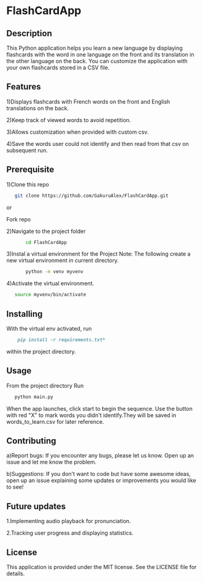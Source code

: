# FlashCardApp #

## Description ##

This Python application helps you learn a new language by displaying flashcards with the word in one language on the front and its translation in the other language on the back. You can customize the application with your own flashcards stored in a CSV file.

## Features ##

1)Displays flashcards with French words on the front and English translations on the back.

2)Keep track of viewed words to avoid repetition.

3)Allows customization when provided with custom csv.

4)Save the words user could not identify and then read from that csv on subsequent run.

## Prerequisite ##

1)Clone this repo

```bash
   git clone https://github.com/GakuruAlex/FlashCardApp.git
```

or

Fork repo

2)Navigate to the project folder

```bash
       cd FlashCardApp
```

3)Instal a virtual environment for the Project Note: The following create a new virtual environment in current directory.

```bash
       python -m venv myvenv
```

4)Activate the virtual environment.

```bash
   source myvenv/bin/activate
```

## Installing ##

With the virtual env activated, run

   ```markdown
       pip install -r requirements.txt*
   ```

within the project directory.

## Usage ##

From the project directory Run

   ```bash
      python main.py
   ```

When the app launches, click start to begin the sequence. Use the button with red "X" to mark words you didn't identify.They will be saved in words_to_learn.csv for later reference.

## Contributing ##

a)Report bugs: If you encounter any bugs, please let us know. Open up an issue and let me know the problem.

b)Suggestions: If you don't want to code but have some awesome ideas, open up an issue explaining some updates or improvements you would like to see!

## Future updates ##

1.Implementing audio playback for pronunciation.

2.Tracking user progress and displaying statistics.

## License ##

This application is provided under the MIT license. See the LICENSE file for details.
